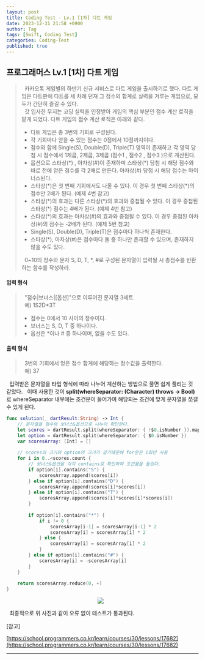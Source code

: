 ```yaml
---
layout: post
title: Coding Test - Lv.1 [1차] 다트 게임
date: 2023-12-31 21:58 +0900
author: Tag
tags: [Swift, Coding Test]
categories: Coding-Test
published: true
---
```

<h2> 프로그래머스 Lv.1 [1차] 다트 게임 </h2>

<blockquote>
&nbsp; 카카오톡 게임별의 하반기 신규 서비스로 다트 게임을 출시하기로 했다. 다트 게임은 다트판에 다트를 세 차례 던져 그 점수의 합계로 실력을 겨루는 게임으로, 모두가 간단히 즐길 수 있다. <br>
&nbsp; 갓 입사한 무지는 코딩 실력을 인정받아 게임의 핵심 부분인 점수 계산 로직을 맡게 되었다. 다트 게임의 점수 계산 로직은 아래와 같다. <br>

<ul>
<li> 다트 게임은 총 3번의 기회로 구성된다. </li>
<li>각 기회마다 얻을 수 있는 점수는 0점에서 10점까지이다. </li>
<li>점수와 함께 Single(S), Double(D), Triple(T) 영역이 존재하고 각 영역 당첨 시 점수에서 1제곱, 2제곱, 3제곱 (점수1 , 점수2 , 점수3 )으로 계산된다. </li>
<li>옵션으로 스타상(*) , 아차상(#)이 존재하며 스타상(*) 당첨 시 해당 점수와 바로 전에 얻은 점수를 각 2배로 만든다. 아차상(#) 당첨 시 해당 점수는 마이너스된다. </li>
<li>스타상(*)은 첫 번째 기회에서도 나올 수 있다. 이 경우 첫 번째 스타상(*)의 점수만 2배가 된다. (예제 4번 참고) </li>
<li>스타상(*)의 효과는 다른 스타상(*)의 효과와 중첩될 수 있다. 이 경우 중첩된 스타상(*) 점수는 4배가 된다. (예제 4번 참고) </li>
<li>스타상(*)의 효과는 아차상(#)의 효과와 중첩될 수 있다. 이 경우 중첩된 아차상(#)의 점수는 -2배가 된다. (예제 5번 참고) </li>
<li>Single(S), Double(D), Triple(T)은 점수마다 하나씩 존재한다. </li>
<li>스타상(*), 아차상(#)은 점수마다 둘 중 하나만 존재할 수 있으며, 존재하지 않을 수도 있다. </li>
</ul>

&nbsp; 0~10의 정수와 문자 S, D, T, *, #로 구성된 문자열이 입력될 시 총점수를 반환하는 함수를 작성하라.
</blockquote>

<h4> 입력 형식 </h4>

<blockquote>
&nbsp; "점수|보너스|[옵션]"으로 이루어진 문자열 3세트. </br>
&nbsp; 예) 1S2D*3T </br>

<ul>
<li> 점수는 0에서 10 사이의 정수이다. </li>
<li> 보너스는 S, D, T 중 하나이다. </li>
<li> 옵선은 *이나 # 중 하나이며, 없을 수도 있다. </li>
</ul>
</blockquote>

 <h4> 출력 형식 </h4>

 <blockquote>
&nbsp; 3번의 기회에서 얻은 점수 합계에 해당하는 정수값을 출력한다. <br>
&nbsp; 예) 37 <br>
</blockquote>

&nbsp; 입력받은 문자열을 타입 형식에 따라 나누어 계산하는 방법으로 풀면 쉽게 풀리는 것 같았다.
&nbsp; 이때 사용한 것이 <b> split(whereSeparator: (Character) throws -> Bool) </b>로 whereSeparator 내부에는 조건문이 들어가여 해당되는 조건에 맞게 문자열을 쪼갤 수 있게 된다.

```swift
func solution(_ dartResult:String) -> Int {
    // 문자열을 점수와 보너스&옵션으로 나누어 확인한다.
    let scores = dartResult.split(whereSeparator: { !$0.isNumber }).map{Int($0)!}
    let option = dartResult.split(whereSeparator: { $0.isNumber })
    var scoresArray: [Int] = []
    
    // scores의 크기와 option의 크기가 같기때문에 for문은 1회만 사용
    for i in 0..<scores.count {
        // 보너스&옵션을 각각 contains로 확인하여 조건물을 돌린다.
        if option[i].contains("S") {
            scoresArray.append(scores[i])
        } else if option[i].contains("D") {
            scoresArray.append(scores[i]*scores[i])
        } else if option[i].contains("T") {
            scoresArray.append(scores[i]*scores[i]*scores[i])
        }
        
        if option[i].contains("*") {
            if i != 0 {
                scoresArray[i-1] = scoresArray[i-1] * 2
                scoresArray[i] = scoresArray[i] * 2
            } else {
                scoresArray[i] = scoresArray[i] * 2
            }
        } else if option[i].contains("#") {
            scoresArray[i] = -scoresArray[i]
        }
    }
    
    return scoresArray.reduce(0, +)
}
```

<div style="display: flex; justify-content: center; align-items: center;">
  <img src="https://drive.google.com/uc?export=view&id=1ND2JHAyxN5FZEuallw6oqzTLBGNAcMUH" style="margin-right: 10px;">
</div>

&nbsp; 최종적으로 위 사진과 같이 오류 없이 테스트가 통과된다.

[참고]

[https://school.programmers.co.kr/learn/courses/30/lessons/17682](https://school.programmers.co.kr/learn/courses/30/lessons/17682)

-----
